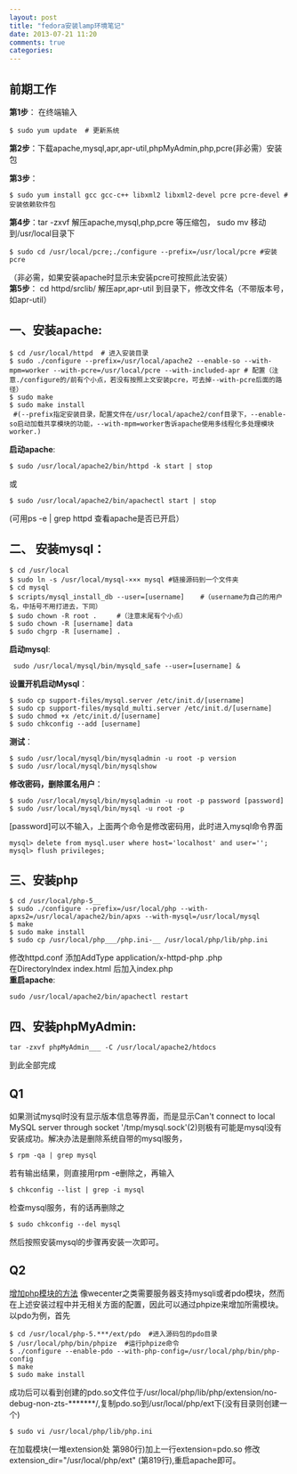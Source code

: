 ```yaml
---
layout: post
title: "fedora安装lamp环境笔记"
date: 2013-07-21 11:20
comments: true
categories: 
---
```

前期工作
---
**第1步**： 在终端输入
```
$ sudo yum update  # 更新系统
```
**第2步**：下载apache,mysql,apr,apr-util,phpMyAdmin,php,pcre(非必需）安装包  

<!-- more -->

**第3步**： 
```
$ sudo yum install gcc gcc-c++ libxml2 libxml2-devel pcre pcre-devel #安装依赖软件包
```
**第4步**：tar -zxvf 解压apache,mysql,php,pcre 等压缩包， sudo mv 移动到/usr/local目录下  
```
$ sudo cd /usr/local/pcre;./configure --prefix=/usr/local/pcre #安装pcre
```
（非必需，如果安装apache时显示未安装pcre可按照此法安装）  
**第5步**： cd httpd/srclib/ 解压apr,apr-util 到目录下，修改文件名（不带版本号，如apr-util）

一、安装apache:
---
```
$ cd /usr/local/httpd  # 进入安装目录  
$ sudo ./configure --prefix=/usr/local/apache2 --enable-so --with-mpm=worker --with-pcre=/usr/local/pcre --with-included-apr # 配置（注意./configure的/前有个小点，若没有按照上文安装pcre，可去掉--with-pcre后面的路径）
$ sudo make
$ sudo make install
 #(--prefix指定安装目录，配置文件在/usr/local/apache2/conf目录下，--enable-so启动加载共享模块的功能，--with-mpm=worker吿诉apache使用多线程化多处理模块worker.)
```
**启动apache**:  
```
$ sudo /usr/local/apache2/bin/httpd -k start | stop
```
 或 
```
$ sudo /usr/local/apache2/bin/apachectl start | stop
```
(可用ps -e | grep httpd 查看apache是否已开启）

二、 安装mysql：
---
```
$ cd /usr/local
$ sudo ln -s /usr/local/mysql-××× mysql #链接源码到一个文件夹
$ cd mysql
$ scripts/mysql_install_db --user=[username]    #（username为自己的用户名，中括号不用打进去，下同）
$ sudo chown -R root .     #（注意末尾有个小点）
$ sudo chown -R [username] data
$ sudo chgrp -R [username] .
```
**启动mysql**:  
```
 sudo /usr/local/mysql/bin/mysqld_safe --user=[username] &
```
**设置开机启动Mysql**： 
```
$ sudo cp support-files/mysql.server /etc/init.d/[username]
$ sudo cp support-files/mysqld_multi.server /etc/init.d/[username]
$ sudo chmod +x /etc/init.d/[username]
$ sudo chkconfig --add [username]
```
**测试**：
```
$ sudo /usr/local/mysql/bin/mysqladmin -u root -p version
$ sudo /usr/local/mysql/bin/mysqlshow
```
**修改密码，删除匿名用户**：
```
$ sudo /usr/local/mysql/bin/mysqladmin -u root -p password [password]
$ sudo /usr/local/mysql/bin/mysql -u root -p
```
[password]可以不输入，上面两个命令是修改密码用，此时进入mysql命令界面  
```
mysql> delete from mysql.user where host='localhost' and user='';
mysql> flush privileges;
```
三、安装php
---
```
$ cd /usr/local/php-5__
$ sudo ./configure --prefix=/usr/local/php --with-apxs2=/usr/local/apache2/bin/apxs --with-mysql=/usr/local/mysql
$ make
$ sudo make install
$ sudo cp /usr/local/php___/php.ini-__ /usr/local/php/lib/php.ini  
```
修改httpd.conf 添加AddType application/x-httpd-php .php  
在DirectoryIndex index.html 后加入index.php  
**重启apache**:
```
sudo /usr/local/apache2/bin/apachectl restart
```
四、安装phpMyAdmin:
---
```
tar -zxvf phpMyAdmin___ -C /usr/local/apache2/htdocs
```
到此全部完成





Q1
---
如果测试mysql时没有显示版本信息等界面，而是显示Can't connect to local MySQL server through socket '/tmp/mysql.sock'(2)则极有可能是mysql没有安装成功。解决办法是删除系统自带的mysql服务，
```
$ rpm -qa | grep mysql
```
若有输出结果，则直接用rpm -e删除之，再输入
```
$ chkconfig --list | grep -i mysql
```
检查mysql服务，有的话再删除之
```
$ sudo chkconfig --del mysql
```
然后按照安装mysql的步骤再安装一次即可。


Q2
---
[增加php模块的方法](http://blog.csdn.net/grunmin/article/details/9468639)
像wecenter之类需要服务器支持mysqli或者pdo模块，然而在上述安装过程中并无相关方面的配置，因此可以通过phpize来增加所需模块。  
以pdo为例，首先
```
$ cd /usr/local/php-5.***/ext/pdo  #进入源码包的pdo目录
$ /usr/local/php/bin/phpize  #运行phpize命令
$ ./configure --enable-pdo --with-php-config=/usr/local/php/bin/php-config
$ make
$ sudo make install
```
成功后可以看到创建的pdo.so文件位于/usr/local/php/lib/php/extension/no-debug-non-zts-*******/,复制pdo.so到/usr/local/php/ext下(没有目录则创建一个)
```
$ sudo vi /usr/local/php/lib/php.ini
```
在加载模块(一堆extension处 第980行)加上一行extension=pdo.so 修改extension_dir="/usr/local/php/ext" (第819行),重启apache即可。
